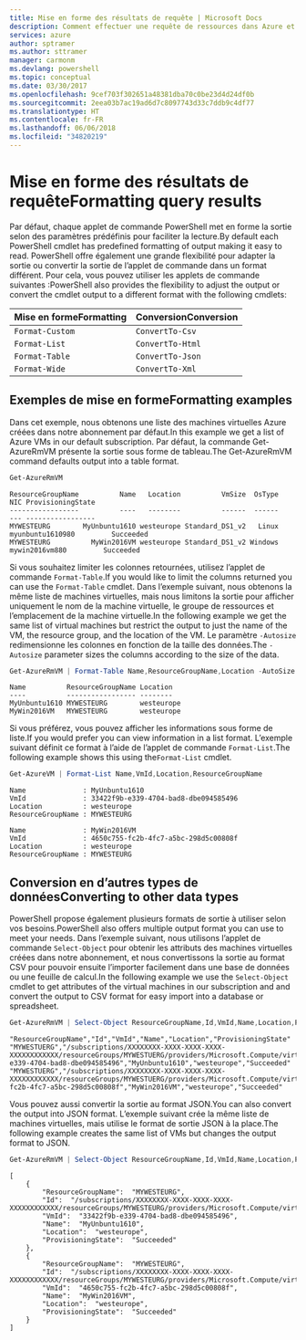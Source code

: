 ```yaml
---
title: Mise en forme des résultats de requête | Microsoft Docs
description: Comment effectuer une requête de ressources dans Azure et mettre en forme les résultats.
services: azure
author: sptramer
ms.author: sttramer
manager: carmonm
ms.devlang: powershell
ms.topic: conceptual
ms.date: 03/30/2017
ms.openlocfilehash: 9cef703f302651a48381dba70c0be23d4d24df0b
ms.sourcegitcommit: 2eea03b7ac19ad6d7c8097743d33c7ddb9c4df77
ms.translationtype: HT
ms.contentlocale: fr-FR
ms.lasthandoff: 06/06/2018
ms.locfileid: "34820219"
---
```

# <a name="formatting-query-results"></a><span data-ttu-id="81ac0-103">Mise en forme des résultats de requête</span><span class="sxs-lookup"><span data-stu-id="81ac0-103">Formatting query results</span></span>

<span data-ttu-id="81ac0-104">Par défaut, chaque applet de commande PowerShell met en forme la sortie selon des paramètres prédéfinis pour faciliter la lecture.</span><span class="sxs-lookup"><span data-stu-id="81ac0-104">By default each PowerShell cmdlet has predefined formatting of output making it easy to read.</span></span>  <span data-ttu-id="81ac0-105">PowerShell offre également une grande flexibilité pour adapter la sortie ou convertir la sortie de l’applet de commande dans un format différent. Pour cela, vous pouvez utiliser les applets de commande suivantes :</span><span class="sxs-lookup"><span data-stu-id="81ac0-105">PowerShell also provides the flexibility to adjust the output or convert the cmdlet output to a different format with the following cmdlets:</span></span>

| <span data-ttu-id="81ac0-106">Mise en forme</span><span class="sxs-lookup"><span data-stu-id="81ac0-106">Formatting</span></span>      | <span data-ttu-id="81ac0-107">Conversion</span><span class="sxs-lookup"><span data-stu-id="81ac0-107">Conversion</span></span>       |
|-----------------|------------------|
| `Format-Custom` | `ConvertTo-Csv`  |
| `Format-List`   | `ConvertTo-Html` |
| `Format-Table`  | `ConvertTo-Json` |
| `Format-Wide`   | `ConvertTo-Xml`  |

## <a name="formatting-examples"></a><span data-ttu-id="81ac0-108">Exemples de mise en forme</span><span class="sxs-lookup"><span data-stu-id="81ac0-108">Formatting examples</span></span>

<span data-ttu-id="81ac0-109">Dans cet exemple, nous obtenons une liste des machines virtuelles Azure créées dans notre abonnement par défaut.</span><span class="sxs-lookup"><span data-stu-id="81ac0-109">In this example we get a list of Azure VMs in our default subscription.</span></span>  <span data-ttu-id="81ac0-110">Par défaut, la commande Get-AzureRmVM présente la sortie sous forme de tableau.</span><span class="sxs-lookup"><span data-stu-id="81ac0-110">The Get-AzureRmVM command defaults output into a table format.</span></span>

```powershell
Get-AzureRmVM
```

```
ResourceGroupName          Name   Location          VmSize  OsType              NIC ProvisioningState
-----------------          ----   --------          ------  ------              --- -----------------
MYWESTEURG        MyUnbuntu1610 westeurope Standard_DS1_v2   Linux myunbuntu1610980         Succeeded
MYWESTEURG          MyWin2016VM westeurope Standard_DS1_v2 Windows   mywin2016vm880         Succeeded
```

<span data-ttu-id="81ac0-111">Si vous souhaitez limiter les colonnes retournées, utilisez l’applet de commande `Format-Table`.</span><span class="sxs-lookup"><span data-stu-id="81ac0-111">If you would like to limit the columns returned you can use the `Format-Table` cmdlet.</span></span> <span data-ttu-id="81ac0-112">Dans l’exemple suivant, nous obtenons la même liste de machines virtuelles, mais nous limitons la sortie pour afficher uniquement le nom de la machine virtuelle, le groupe de ressources et l’emplacement de la machine virtuelle.</span><span class="sxs-lookup"><span data-stu-id="81ac0-112">In the following example we get the same list of virtual machines but restrict the output to just the name of the VM, the resource group, and the location of the VM.</span></span>  <span data-ttu-id="81ac0-113">Le paramètre `-Autosize` redimensionne les colonnes en fonction de la taille des données.</span><span class="sxs-lookup"><span data-stu-id="81ac0-113">The `-Autosize` parameter sizes the columns according to the size of the data.</span></span>

```powershell
Get-AzureRmVM | Format-Table Name,ResourceGroupName,Location -AutoSize
```

```
Name          ResourceGroupName Location
----          ----------------- --------
MyUnbuntu1610 MYWESTEURG        westeurope
MyWin2016VM   MYWESTEURG        westeurope
```

<span data-ttu-id="81ac0-114">Si vous préférez, vous pouvez afficher les informations sous forme de liste.</span><span class="sxs-lookup"><span data-stu-id="81ac0-114">If you would prefer you can view information in a list format.</span></span> <span data-ttu-id="81ac0-115">L’exemple suivant définit ce format à l’aide de l’applet de commande `Format-List`.</span><span class="sxs-lookup"><span data-stu-id="81ac0-115">The following example shows this using the`Format-List` cmdlet.</span></span>

```powershell
Get-AzureVM | Format-List Name,VmId,Location,ResourceGroupName
```

```
Name              : MyUnbuntu1610
VmId              : 33422f9b-e339-4704-bad8-dbe094585496
Location          : westeurope
ResourceGroupName : MYWESTEURG

Name              : MyWin2016VM
VmId              : 4650c755-fc2b-4fc7-a5bc-298d5c00808f
Location          : westeurope
ResourceGroupName : MYWESTEURG
```

## <a name="converting-to-other-data-types"></a><span data-ttu-id="81ac0-116">Conversion en d’autres types de données</span><span class="sxs-lookup"><span data-stu-id="81ac0-116">Converting to other data types</span></span>

<span data-ttu-id="81ac0-117">PowerShell propose également plusieurs formats de sortie à utiliser selon vos besoins.</span><span class="sxs-lookup"><span data-stu-id="81ac0-117">PowerShell also offers multiple output format you can use to meet your needs.</span></span>  <span data-ttu-id="81ac0-118">Dans l’exemple suivant, nous utilisons l’applet de commande `Select-Object` pour obtenir les attributs des machines virtuelles créées dans notre abonnement, et nous convertissons la sortie au format CSV pour pouvoir ensuite l’importer facilement dans une base de données ou une feuille de calcul.</span><span class="sxs-lookup"><span data-stu-id="81ac0-118">In the following example we use the `Select-Object` cmdlet to get attributes of the virtual machines in our subscription and and convert the output to CSV format for easy import into a database or spreadsheet.</span></span>

```powershell
Get-AzureRmVM | Select-Object ResourceGroupName,Id,VmId,Name,Location,ProvisioningState | ConvertTo-Csv -NoTypeInformation
```

```
"ResourceGroupName","Id","VmId","Name","Location","ProvisioningState"
"MYWESTUERG","/subscriptions/XXXXXXXX-XXXX-XXXX-XXXX-XXXXXXXXXXXX/resourceGroups/MYWESTUERG/providers/Microsoft.Compute/virtualMachines/MyUnbuntu1610","33422f9b-e339-4704-bad8-dbe094585496","MyUnbuntu1610","westeurope","Succeeded"
"MYWESTUERG","/subscriptions/XXXXXXXX-XXXX-XXXX-XXXX-XXXXXXXXXXXX/resourceGroups/MYWESTUERG/providers/Microsoft.Compute/virtualMachines/MyWin2016VM","4650c755-fc2b-4fc7-a5bc-298d5c00808f","MyWin2016VM","westeurope","Succeeded"
```

<span data-ttu-id="81ac0-119">Vous pouvez aussi convertir la sortie au format JSON.</span><span class="sxs-lookup"><span data-stu-id="81ac0-119">You can also convert the output into JSON format.</span></span>  <span data-ttu-id="81ac0-120">L’exemple suivant crée la même liste de machines virtuelles, mais utilise le format de sortie JSON à la place.</span><span class="sxs-lookup"><span data-stu-id="81ac0-120">The following example creates the same list of VMs but changes the output format to JSON.</span></span>

```powershell
Get-AzureRmVM | Select-Object ResourceGroupName,Id,VmId,Name,Location,ProvisioningState | ConvertTo-Json
```

```
[
    {
        "ResourceGroupName":  "MYWESTEURG",
        "Id":  "/subscriptions/XXXXXXXX-XXXX-XXXX-XXXX-XXXXXXXXXXXX/resourceGroups/MYWESTEURG/providers/Microsoft.Compute/virtualMachines/MyUnbuntu1610",
        "VmId":  "33422f9b-e339-4704-bad8-dbe094585496",
        "Name":  "MyUnbuntu1610",
        "Location":  "westeurope",
        "ProvisioningState":  "Succeeded"
    },
    {
        "ResourceGroupName":  "MYWESTEURG",
        "Id":  "/subscriptions/XXXXXXXX-XXXX-XXXX-XXXX-XXXXXXXXXXXX/resourceGroups/MYWESTEURG/providers/Microsoft.Compute/virtualMachines/MyWin2016VM",
        "VmId":  "4650c755-fc2b-4fc7-a5bc-298d5c00808f",
        "Name":  "MyWin2016VM",
        "Location":  "westeurope",
        "ProvisioningState":  "Succeeded"
    }
]
```
